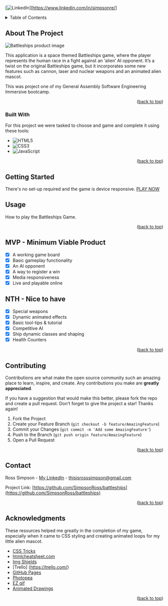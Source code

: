 <!-- Improved compatibility of back to top link: See: https://github.com/othneildrew/Best-README-Template/pull/73 -->

<a name="readme-top"></a>

<!--
*** Thanks for checking out the Best-README-Template. If you have a suggestion
*** that would make this better, please fork the repo and create a pull request
*** or simply open an issue with the tag "enhancement".
*** Don't forget to give the project a star!
*** Thanks again! Now go create something AMAZING! :D
-->

<!-- PROJECT SHIELDS -->
<!--
*** I'm using markdown "reference style" links for readability.
*** Reference links are enclosed in brackets [ ] instead of parentheses ( ).
*** See the bottom of this document for the declaration of the reference variables
*** for contributors-url, forks-url, etc. This is an optional, concise syntax you may use.
*** https://www.markdownguide.org/basic-syntax/#reference-style-links
-->

[![LinkedIn][linkedin-shield]][https://www.linkedin.com/in/simpsonre/]

<!-- TABLE OF CONTENTS -->
<details>
  <summary>Table of Contents</summary>
  <ol>
    <li>
      <a href="#about-the-project">About The Project</a>
      <ul>
        <li><a href="#built-with">Built With</a></li>
      </ul>
    </li>
    <li>
      <a href="#getting-started">Getting Started</a>
      <ul>
        <li><a href="#prerequisites">Prerequisites</a></li>
        <li><a href="#installation">Installation</a></li>
      </ul>
    </li>
    <li><a href="#usage">Usage</a></li>
    <li><a href="#roadmap">Roadmap</a></li>
    <li><a href="#contributing">Contributing</a></li>
    <li><a href="#license">License</a></li>
    <li><a href="#contact">Contact</a></li>
    <li><a href="#acknowledgments">Acknowledgments</a></li>
  </ol>
</details>

<!-- ABOUT THE PROJECT -->

## About The Project

![Battleships product image](https://github.com/SimpsonRoss/battleships/blob/main/resources/game-done-gif.gif)

This application is a space themed Battleships game, where the player represents the human race in a fight against an ‘alien’ AI opponent. It’s a twist on the original Battleships game, but it incorporates some new features such as cannon, laser and nuclear weapons and an animated alien mascot.

This was project one of my General Assembly Software Engineering Immersive bootcamp.

<p align="right">(<a href="#readme-top">back to top</a>)</p>

### Built With

For this project we were tasked to choose and game and complete it using these tools:

- ![HTML5](https://img.shields.io/badge/-HTML5-05122A?style=flat&logo=html5)
- ![CSS3](https://img.shields.io/badge/-CSS-05122A?style=flat&logo=css3)
- ![JavaScript](https://img.shields.io/badge/-JavaScript-05122A?style=flat&logo=javascript)

<p align="right">(<a href="#readme-top">back to top</a>)</p>

<!-- GETTING STARTED -->

## Getting Started

There's no set-up required and the game is device responsive.
[PLAY NOW](https://simpsonross.github.io/battleships/)

<!-- USAGE EXAMPLES -->

## Usage

How to play the Battleships Game.

<p align="right">(<a href="#readme-top">back to top</a>)</p>

<!-- ROADMAP -->

## MVP - Minimum Viable Product

- [x] A working game board
- [x] Basic gameplay functionality
- [x] An AI opponent
- [x] A way to register a win
- [x] Media responsiveness
- [x] Live and playable online

## NTH - Nice to have

- [x] Special weapons
- [x] Dynamic animated effects
- [x] Basic tool-tips & tutorial
- [x] Competitive AI
- [x] Ship dynamic classes and shaping
- [x] Health Counters

<p align="right">(<a href="#readme-top">back to top</a>)</p>

<!-- CONTRIBUTING -->

## Contributing

Contributions are what make the open source community such an amazing place to learn, inspire, and create. Any contributions you make are **greatly appreciated**.

If you have a suggestion that would make this better, please fork the repo and create a pull request. Don't forget to give the project a star! Thanks again!

1. Fork the Project
2. Create your Feature Branch (`git checkout -b feature/AmazingFeature`)
3. Commit your Changes (`git commit -m 'Add some AmazingFeature'`)
4. Push to the Branch (`git push origin feature/AmazingFeature`)
5. Open a Pull Request

<p align="right">(<a href="#readme-top">back to top</a>)</p>

<!-- CONTACT -->

## Contact

Ross Simpson - [My LinkedIn](https://www.linkedin.com/in/simpsonre/) - thisisrosssimpson@gmail.com

Project Link: [https://github.com/SimpsonRoss/battleships](https://github.com/SimpsonRoss/battleships)

<p align="right">(<a href="#readme-top">back to top</a>)</p>

<!-- ACKNOWLEDGMENTS -->

## Acknowledgments

These resources helped me greatly in the completion of my game, especially when it came to CSS styling and creating animated loops for my little alien mascot.

- [CSS Tricks](https://css-tricks.com/snippets/css/a-guide-to-flexbox/)
- [htmlcheatsheet.com](https://htmlcheatsheet.com/)
- [Img Shields](https://shields.io)
- [Trello] (https://trello.com/)
- [GitHub Pages](https://pages.github.com)
- [Photopea](https://www.photopea.com/)
- [EZ gif](https://ezgif.com/)
- [Animated Drawings](https://sketch.metademolab.com/canvas)

<p align="right">(<a href="#readme-top">back to top</a>)</p>

<!-- MARKDOWN LINKS & IMAGES -->
<!-- https://www.markdownguide.org/basic-syntax/#reference-style-links -->

[contributors-shield]: https://img.shields.io/github/contributors/othneildrew/Best-README-Template.svg?style=for-the-badge
[contributors-url]: https://github.com/othneildrew/Best-README-Template/graphs/contributors
[forks-shield]: https://img.shields.io/github/forks/othneildrew/Best-README-Template.svg?style=for-the-badge
[forks-url]: https://github.com/othneildrew/Best-README-Template/network/members
[stars-shield]: https://img.shields.io/github/stars/othneildrew/Best-README-Template.svg?style=for-the-badge
[stars-url]: https://github.com/othneildrew/Best-README-Template/stargazers
[issues-shield]: https://img.shields.io/github/issues/othneildrew/Best-README-Template.svg?style=for-the-badge
[issues-url]: https://github.com/othneildrew/Best-README-Template/issues
[license-shield]: https://img.shields.io/github/license/othneildrew/Best-README-Template.svg?style=for-the-badge
[license-url]: https://github.com/othneildrew/Best-README-Template/blob/master/LICENSE.txt
[linkedin-shield]: https://img.shields.io/badge/-LinkedIn-black.svg?style=for-the-badge&logo=linkedin&colorB=555
[linkedin-url]: https://linkedin.com/in/othneildrew
[product-screenshot]: images/screenshot.png
[Next.js]: https://img.shields.io/badge/next.js-000000?style=for-the-badge&logo=nextdotjs&logoColor=white
[Next-url]: https://nextjs.org/
[React.js]: https://img.shields.io/badge/React-20232A?style=for-the-badge&logo=react&logoColor=61DAFB
[React-url]: https://reactjs.org/
[Vue.js]: https://img.shields.io/badge/Vue.js-35495E?style=for-the-badge&logo=vuedotjs&logoColor=4FC08D
[Vue-url]: https://vuejs.org/
[Angular.io]: https://img.shields.io/badge/Angular-DD0031?style=for-the-badge&logo=angular&logoColor=white
[Angular-url]: https://angular.io/
[Svelte.dev]: https://img.shields.io/badge/Svelte-4A4A55?style=for-the-badge&logo=svelte&logoColor=FF3E00
[Svelte-url]: https://svelte.dev/
[Laravel.com]: https://img.shields.io/badge/Laravel-FF2D20?style=for-the-badge&logo=laravel&logoColor=white
[Laravel-url]: https://laravel.com
[Bootstrap.com]: https://img.shields.io/badge/Bootstrap-563D7C?style=for-the-badge&logo=bootstrap&logoColor=white
[Bootstrap-url]: https://getbootstrap.com
[JQuery.com]: https://img.shields.io/badge/jQuery-0769AD?style=for-the-badge&logo=jquery&logoColor=white
[JQuery-url]: https://jquery.com
